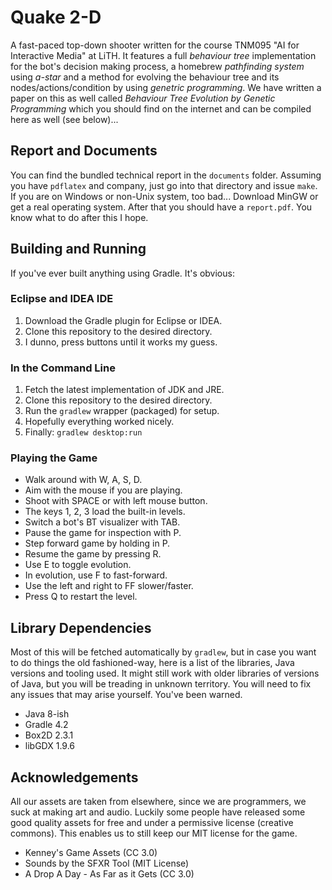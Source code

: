 # Quake 2-D

A fast-paced top-down shooter written for the course TNM095 "AI for Interactive Media" at LiTH. It features a full *behaviour tree* implementation for the bot's decision making process, a homebrew *pathfinding system* using *a-star* and a method for evolving the behaviour tree and its nodes/actions/condition by using *genetric programming*. We have written a paper on this as well called *Behaviour Tree Evolution by Genetic Programming* which you should find on the internet and can be compiled here as well (see below)...

## Report and Documents

You can find the bundled technical report in the `documents` folder. Assuming you have `pdflatex` and company, just go into that directory and issue `make`. If you are on Windows or non-Unix system, too bad... Download MinGW or get a real operating system. After that you should have a `report.pdf`. You know what to do after this I hope.

## Building and Running

If you've ever built anything using Gradle. It's obvious:

### Eclipse and IDEA IDE

1. Download the Gradle plugin for Eclipse or IDEA.
2. Clone this repository to the desired directory.
3. I dunno, press buttons until it works my guess.

### In the Command Line

1. Fetch the latest implementation of JDK and JRE.
2. Clone this repository to the desired directory.
3. Run the `gradlew` wrapper (packaged) for setup.
4. Hopefully everything worked nicely.
5. Finally: `gradlew desktop:run`

### Playing the Game

- Walk around with W, A, S, D.
- Aim with the mouse if you are playing.
- Shoot with SPACE or with left mouse button.
- The keys 1, 2, 3 load the built-in levels.
- Switch a bot's BT visualizer with TAB.
- Pause the game for inspection with P.
- Step forward game by holding in P.
- Resume the game by pressing R.
- Use E to toggle evolution.
- In evolution, use F to fast-forward.
- Use the left and right to FF slower/faster.
- Press Q to restart the level.

## Library Dependencies

Most of this will be fetched automatically by `gradlew`, but in case you want to do things the old fashioned-way, here is a list of the libraries, Java versions and tooling used. It might still work with older libraries of versions of Java, but you will be treading in unknown territory. You will need to fix any issues that may arise yourself. You've been warned.

- Java 8-ish
- Gradle 4.2
- Box2D 2.3.1
- libGDX 1.9.6

## Acknowledgements

All our assets are taken from elsewhere, since we are programmers, we suck at making art and audio. Luckily some people have released some good quality assets for free and under a permissive license (creative commons). This enables us to still keep our MIT license for the game.

- Kenney's Game Assets (CC 3.0)
- Sounds by the SFXR Tool (MIT License)
- A Drop A Day - As Far as it Gets (CC 3.0)
